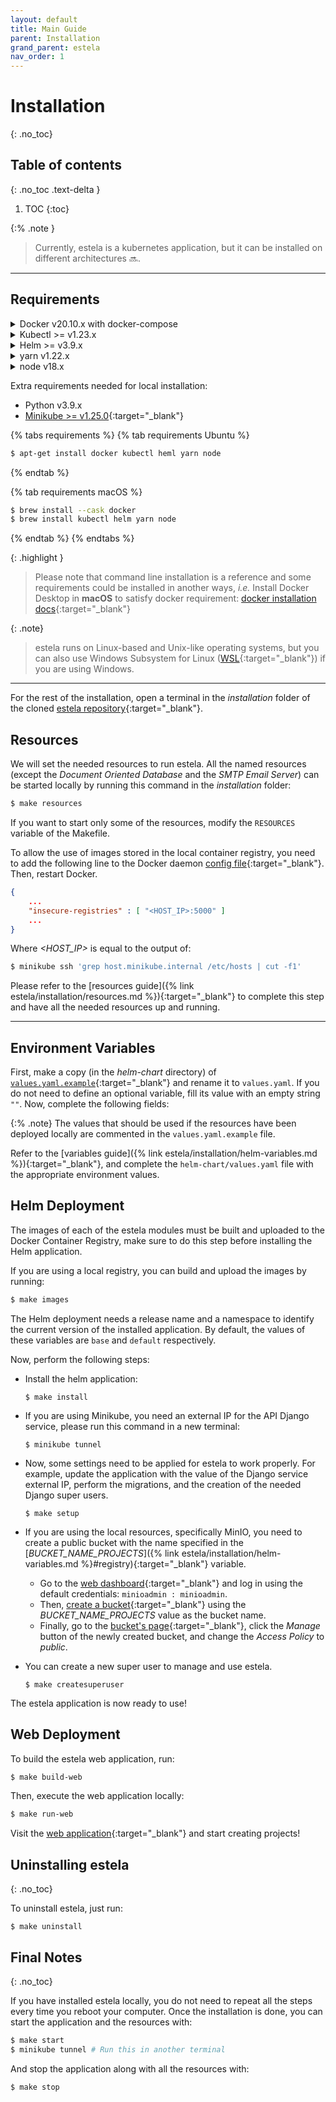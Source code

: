 ```yaml
---
layout: default
title: Main Guide
parent: Installation
grand_parent: estela
nav_order: 1
---
```


# Installation
{: .no_toc}

## Table of contents
{: .no_toc .text-delta }

1. TOC
{:toc}

{:% .note }
> Currently, estela is a kubernetes application, but it can be installed on different 
> architectures 🔜.

---

## Requirements

<details markdown="block">
  <summary>
  Docker v20.10.x with docker-compose
  </summary>
 {% tabs requirements %}
  {% tab requirements Ubuntu %}
  You could install using the following command
  ```bash
  $ apt-get install docker kubectl heml yarn node
  ```
  {% endtab %}

  {% tab requirements macOS %}
  ```bash
  $ brew install --cask docker
  $ brew install kubectl helm yarn node
  ```
  {% endtab %}
 {% endtabs %}
</details>
<details markdown="block">
  <summary>
  Kubectl >= v1.23.x
  </summary>
  dsadasdas
 {% tabs requirements %}
  {% tab requirements Ubuntu %}
  ```bash
  $ apt-get install docker kubectl heml yarn node
  ```
  {% endtab %}

  {% tab requirements macOS %}
  ```bash
  $ brew install --cask docker
  $ brew install kubectl helm yarn node
  ```
  {% endtab %}
 {% endtabs %}
</details>
<details markdown="block">
  <summary>
  Helm >= v3.9.x
  </summary>
 dsadasdas
 {% tabs requirements %}
  {% tab requirements Ubuntu %}
  ```bash
  $ apt-get install docker kubectl heml yarn node
  ```
  {% endtab %}

  {% tab requirements macOS %}
  ```bash
  $ brew install --cask docker
  $ brew install kubectl helm yarn node
  ```
  {% endtab %}
 {% endtabs %}
</details>

<details>
<summary>
yarn v1.22.x
</summary>
</details>

<details>
<summary>
node v18.x
</summary>
</details>

Extra requirements needed for local installation:

- Python v3.9.x
- [Minikube >= v1.25.0](https://minikube.sigs.k8s.io/docs/start/){:target="_blank"}  

 {% tabs requirements %}
  {% tab requirements Ubuntu %}
  ```bash
  $ apt-get install docker kubectl heml yarn node
  ```
  {% endtab %}

  {% tab requirements macOS %}
  ```bash
  $ brew install --cask docker
  $ brew install kubectl helm yarn node
  ```
  {% endtab %}
 {% endtabs %}

{: .highlight }
> Please note that command line installation is a reference and some requirements could be
> installed in another ways, *i.e.* Install Docker Desktop in **macOS** to satisfy docker
> requirement: [docker installation docs](https://docs.docker.com/desktop/install/mac-install/){:target="_blank"}

{: .note}
> estela runs on Linux-based and Unix-like operating systems, but you can also use Windows Subsystem for Linux ([WSL](https://learn.microsoft.com/en-us/windows/wsl/install){:target="_blank"}) if you are using Windows.

---

For the rest of the installation, open a terminal in the _installation_ folder
of the cloned [estela repository](https://github.com/bitmakerla/estela){:target="_blank"}.

## Resources

We will set the needed resources to run estela.  All the named resources (except the _Document Oriented Database_ and the _SMTP Email Server_)
can be started locally by running this command in the  _installation_ folder:

```bash
$ make resources
```

If you want to start only some of the resources, modify the `RESOURCES` variable of the 
Makefile.

To allow the use of images stored in the local container registry, you need to
add the following line to the Docker daemon 
[config file](https://docs.docker.com/config/daemon){:target="_blank"}.
Then, restart Docker.

```json
{
	...
	"insecure-registries" : [ "<HOST_IP>:5000" ]
	...
}
```
Where _<HOST\_IP>_ is equal to the output of:

```bash
$ minikube ssh 'grep host.minikube.internal /etc/hosts | cut -f1'
```

Please refer to the 
[resources guide]({% link estela/installation/resources.md %}){:target="_blank"}
to complete this step and have all the needed resources up and running.

---

## Environment Variables
First, make a copy (in the _helm-chart_ directory) of 
[`values.yaml.example`](https://github.com/bitmakerla/estela/tree/main/installation/helm-chart/values.yaml.example){:target="_blank"}
and rename it to `values.yaml`. If you do not need to define an optional 
variable, fill its value with an empty string `""`. Now, complete the following fields:

{:% .note}
The values that should be used if the resources have been deployed locally are
commented in the `values.yaml.example` file.

Refer to the
[variables guide]({% link estela/installation/helm-variables.md %}){:target="_blank"},
and complete the `helm-chart/values.yaml` file with the appropriate environment values.

## Helm Deployment

The images of each of the estela modules must be built and uploaded to the Docker
Container Registry, make sure to do this step before installing the Helm application.

If you are using a local registry, you can build and upload the images by running:

```bash
$ make images
```

The Helm deployment needs a release name and a namespace to identify the current version
of the installed application. By default, the values of these variables are `base` and 
`default` respectively.

Now, perform the following steps:

* Install the helm application:

   ```
   $ make install
   ```

* If you are using Minikube, you need an external IP for the API Django service, please 
  run this command in a new terminal:

  ```
  $ minikube tunnel
  ```

* Now, some settings need to be applied for estela to work properly. For example,
  update the application with the value of the Django service external IP, perform the 
  migrations, and the creation of the needed Django super users.

  ```
  $ make setup
  ```

* If you are using the local resources, specifically MinIO, you need to create a 
  public bucket with the name specified in the 
  [_BUCKET\_NAME\_PROJECTS_]({% link estela/installation/helm-variables.md %}#registry){:target="_blank"}
  variable.
  * Go to the [web dashboard](http://localhost:9001){:target="_blank"} and log in using 
    the default credentials: `minioadmin : minioadmin`.
  * Then, [create a bucket](http://localhost:9001/buckets/add-bucket){:target="_blank"} 
	using the _BUCKET\_NAME\_PROJECTS_ value as the bucket name.
  * Finally, go to the [bucket's page](http://localhost:9001/buckets){:target="_blank"}, 
	click the _Manage_ button of the newly created bucket, and change the _Access Policy_
	to _public_.

* You can create a new super user to manage and use estela.

  ```
  $ make createsuperuser
  ```

The estela application is now ready to use!

## Web Deployment

To build the estela web application, run:

```bash
$ make build-web
```

Then, execute the web application locally:

```bash
$ make run-web
```

Visit the [web application](http://localhost:3000/login){:target="_blank"} and start
creating projects!

## Uninstalling estela
{: .no_toc}

To uninstall estela, just run:

```
$ make uninstall
```

## Final Notes
{: .no_toc}

If you have installed estela locally, you do not need to repeat all the steps every time 
you reboot your computer. Once the installation is done, you can start the application 
and the resources with:

```bash
$ make start
$ minikube tunnel # Run this in another terminal
```

And stop the application along with all the resources with:

```bash
$ make stop
```
